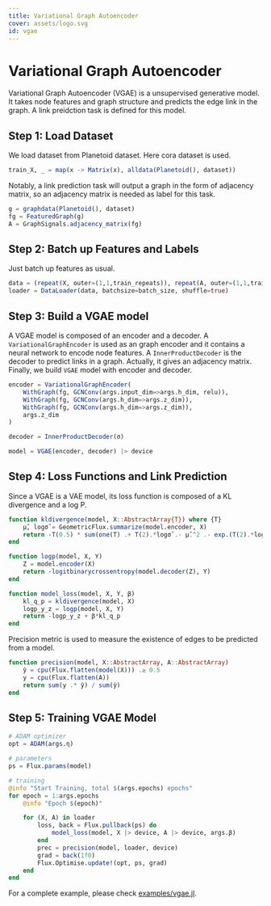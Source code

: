 ```yaml
---
title: Variational Graph Autoencoder
cover: assets/logo.svg
id: vgae
---
```


# Variational Graph Autoencoder

Variational Graph Autoencoder (VGAE) is a unsupervised generative model. It takes node features and graph structure and predicts the edge link in the graph. A link preidction task is defined for this model.

## Step 1: Load Dataset

We load dataset from Planetoid dataset. Here cora dataset is used.

```julia
train_X, _ = map(x -> Matrix(x), alldata(Planetoid(), dataset))
```

Notably, a link prediction task will output a graph in the form of adjacency matrix, so an adjacency matrix is needed as label for this task.

```julia
g = graphdata(Planetoid(), dataset)
fg = FeaturedGraph(g)
A = GraphSignals.adjacency_matrix(fg)
```

## Step 2: Batch up Features and Labels

Just batch up features as usual.

```julia
data = (repeat(X, outer=(1,1,train_repeats)), repeat(A, outer=(1,1,train_repeats)))
loader = DataLoader(data, batchsize=batch_size, shuffle=true)
```

## Step 3: Build a VGAE model

A VGAE model is composed of an encoder and a decoder. A `VariationalGraphEncoder` is used as an graph encoder and it contains a neural network to encode node features. A `InnerProductDecoder` is the decoder to predict links in a graph. Actually, it gives an adjacency matrix. Finally, we build `VGAE` model with encoder and decoder.

```julia
encoder = VariationalGraphEncoder(
    WithGraph(fg, GCNConv(args.input_dim=>args.h_dim, relu)),
    WithGraph(fg, GCNConv(args.h_dim=>args.z_dim)),
    WithGraph(fg, GCNConv(args.h_dim=>args.z_dim)),
    args.z_dim
)

decoder = InnerProductDecoder(σ)

model = VGAE(encoder, decoder) |> device
```

## Step 4: Loss Functions and Link Prediction

Since a VGAE is a VAE model, its loss function is composed of a KL divergence and a log P.

```julia
function kldivergence(model, X::AbstractArray{T}) where {T}
    μ̂, logσ̂ = GeometricFlux.summarize(model.encoder, X)
    return -T(0.5) * sum(one(T) .+ T(2).*logσ̂ .- μ̂.^2 .- exp.(T(2).*logσ̂))
end

function logp(model, X, Y)
    Z = model.encoder(X)
    return -logitbinarycrossentropy(model.decoder(Z), Y)
end

function model_loss(model, X, Y, β)
    kl_q_p = kldivergence(model, X)
    logp_y_z = logp(model, X, Y)
    return -logp_y_z + β*kl_q_p
end
```

Precision metric is used to measure the existence of edges to be predicted from a model.

```julia
function precision(model, X::AbstractArray, A::AbstractArray)
    ŷ = cpu(Flux.flatten(model(X))) .≥ 0.5
    y = cpu(Flux.flatten(A))
    return sum(y .* ŷ) / sum(ŷ)
end
```

## Step 5: Training VGAE Model

```julia
# ADAM optimizer
opt = ADAM(args.η)

# parameters
ps = Flux.params(model)

# training
@info "Start Training, total $(args.epochs) epochs"
for epoch = 1:args.epochs
    @info "Epoch $(epoch)"

    for (X, A) in loader
        loss, back = Flux.pullback(ps) do
            model_loss(model, X |> device, A |> device, args.β)
        end
        prec = precision(model, loader, device)
        grad = back(1f0)
        Flux.Optimise.update!(opt, ps, grad)
    end
end
```

For a complete example, please check [examples/vgae.jl](https://github.com/FluxML/GeometricFlux.jl/blob/master/examples/vgae.jl).

